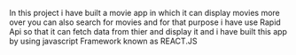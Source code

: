 In this project i have built a movie app in which it can display movies more over you can also search for movies and for that purpose i have use Rapid Api so that it can fetch data from thier and display it and i have built this app by using javascript Framework known as REACT.JS
 
